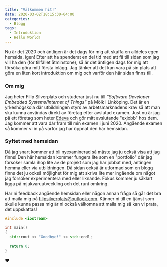 ```yaml
---
title: "Välkommen hit!"
date: 2020-03-02T18:15:30-04:00
categories:
  - Blogg
tags:
  - Introduktion
  - Hello World!
---
```


Nu är det 2020 och äntligen är det dags för mig att skaffa en alldeles egen hemsida, igen!
Efter att ha spenderat en del tid med att få till sidan som jag vill ha den (för tillfället åtminstone), så är det äntligen dags för mig att försöka göra mitt första inlägg.
Jag tänker att det kan vara på sin plats att göra en liten kort introduktion om mig och varför den här sidan finns till.

### Om mig

Jag heter Filip Silverplats och studerar just nu till _“Software Developer Embedded Systems/Internet of Things”_ på Mölk i Linköping.
Det är en yrkeshögskola där utbildningen styrs av arbetsmarknadens krav så att man ska kunna användas direkt av företag efter avslutad examen. Just nu är jag på ett företag som heter [Edeva](https://www.edeva.se/se/) och gör mitt avslutande "exjobb" hos dem. Jag kommer att vara där fram till min examen i juni 2020. Angående examen så kommer vi in på varför jag har öppnat den här hemsidan.

### Syftet med hemsidan

Då jag snart kommer att bli nyexaminerad så måste jag ju också visa att jag finns! Den här hemsidan kommer fungera lite som en "portfolio" där jag försöker samla ihop lite av de projekt som jag har jobbat med, antingen hemma eller via utbildningen. Då sidan också är utformad som en blogg finns det ju också möjlighet för mig att skriva lite mer ingående om något jag försöker experimentera med eller liknande. Fokus kommer ju såklart ligga på mjukvaruutveckling och det runt omkring.

Har ni feedback angående hemsidan eller någon annan fråga så går det bra att maila mig på [filipsilverplats@outlook.com](mailto:filipsilverplats@outlook.com).
Känner ni till en tjänst som skulle kunna passa mig är ni också välkomna att maila mig så kan vi prata, det uppskattas!

```c++
#include <iostream>

int main()
{
  std::cout << "Goodbye!" << std::endl;
  
  return 0;
}
```

❤
